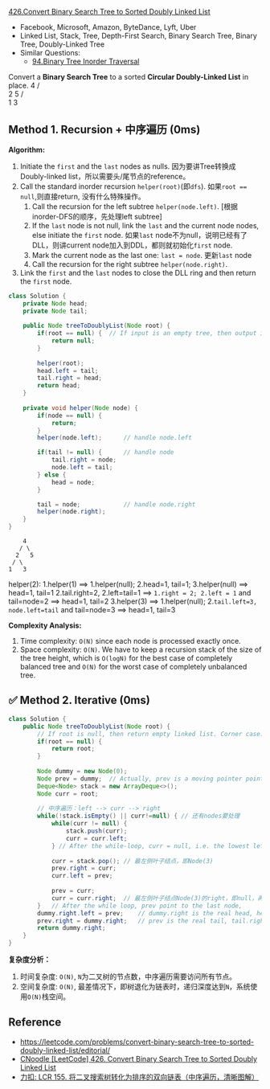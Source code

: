 [426.Convert Binary Search Tree to Sorted Doubly Linked List](https://leetcode.com/problems/convert-binary-search-tree-to-sorted-doubly-linked-list/)

* Facebook, Microsoft, Amazon, ByteDance, Lyft, Uber
* Linked List, Stack, Tree, Depth-First Search, Binary Search Tree, Binary Tree, Doubly-Linked Tree
* Similar Questions:
    * [94.Binary Tree Inorder Traversal](https://leetcode.com/problems/binary-tree-inorder-traversal/description/)
    
 
Convert a **Binary Search Tree** to a sorted **Circular Doubly-Linked List** in place.
        4
       / \
      2   5
     / \
    1   3


## Method 1. Recursion + 中序遍历 (0ms)
**Algorithm:**
1. Initiate the `first` and the `last` nodes as nulls. 因为要讲Tree转换成Doubly-linked list，所以需要头/尾节点的reference。
2. Call the standard inorder recursion `helper(root)`(即`dfs`). 如果`root == null`,则直接return, 没有什么特殊操作。
    1. Call the recursion for the left subtree `helper(node.left)`. [根据inorder-DFS的顺序，先处理left subtree]
    2. If the `last` node is not null, link the `last` and the current node nodes, else initiate the `first` node. 如果`last` node不为null，说明已经有了DLL，则讲current node加入到DDL，都则就初始化`first` node.
    3. Mark the current node as the last one: `last = node`. 更新`last` node
    4. Call the recursion for the right subtree `helper(node.right)`.
3. Link the `first` and the `last` nodes to close the DLL ring and then return the `first` node.

```Java 
class Solution {
    private Node head;
    private Node tail;
    
    public Node treeToDoublyList(Node root) {
        if(root == null) {  // If input is an empty tree, then output is also an empty linked list
            return null;
        }
        
        helper(root);
        head.left = tail;
        tail.right = head;
        return head;
    }
    
    private void helper(Node node) {
        if(node == null) {
            return;
        }
        helper(node.left);      // handle node.left

        if(tail != null) {      // handle node
            tail.right = node;
            node.left = tail;
        } else {
            head = node;
        }

        tail = node;            // handle node.right
        helper(node.right);
    }
}
```

        4
       / \
      2   5
     / \
    1   3

helper(2):
    1.helper(1)   ==> 1.helper(null); 2.head=1, tail=1; 3.helper(null)                  ==> head=1, tail=1
    2.tail.right=2, 2.left=tail=1   ==> `1.right = 2; 2.left = 1` and tail=node=2       ==> head=1, tail=2
    3.helper(3)   ==> 1.helper(null); 2.`tail.left=3, node.left=tail` and tail=node=3   ==> head=1, tail=3
    
**Complexity Analysis:**
1. Time complexity: `O(N)` since each node is processed exactly once.
2. Space complexity: `O(N)`. We have to keep a recursion stack of the size of the tree height, which is `O(log⁡N)` for the best case of completely balanced tree and `O(N)` for the worst case of completely unbalanced tree.


## ✅ Method 2. Iterative (0ms)
```java 
class Solution {
    public Node treeToDoublyList(Node root) {
        // If root is null, then return empty linked list. Corner case: 返回 empty LinkedList
        if(root == null) {
            return root;
        }
        
        Node dummy = new Node(0);
        Node prev = dummy;  // Actually, prev is a moving pointer pointing the tail. // 作为移动的pointer
        Deque<Node> stack = new ArrayDeque<>();
        Node curr = root;
        
        // 中序遍历：left --> curr --> right
        while(!stack.isEmpty() || curr!=null) { // 还有nodes要处理
            while(curr != null) {
                stack.push(curr);
                curr = curr.left;
            } // After the while-loop, curr = null, i.e. the lowest left leaf's left node
            
            curr = stack.pop(); // 最左侧叶子结点，即Node(3)
            prev.right = curr;
            curr.left = prev;
            
            prev = curr;
            curr = curr.right;  // 最左侧叶子结点Node(3)的right，即null，再次进入while-loop时，curr为Node(2)
        }   // After the while loop, prev point to the last node,
        dummy.right.left = prev;    // dummy.right is the real head, head.left = prev
        prev.right = dummy.right;   // prev is the real tail, tail.right = head = dummy.left
        return dummy.right;
    }
}
```
**复杂度分析：**
1. 时间复杂度: `O(N)`, `N`为二叉树的节点数，中序遍历需要访问所有节点。
2. 空间复杂度: `O(N)`, 最差情况下，即树退化为链表时，递归深度达到`N`，系统使用`O(N)`栈空间。


## Reference
* https://leetcode.com/problems/convert-binary-search-tree-to-sorted-doubly-linked-list/editorial/
* [CNoodle [LeetCode] 426. Convert Binary Search Tree to Sorted Doubly Linked List](https://www.cnblogs.com/cnoodle/p/14077476.html)
* [力扣: LCR 155. 将二叉搜索树转化为排序的双向链表（中序遍历，清晰图解）](https://leetcode.cn/problems/er-cha-sou-suo-shu-yu-shuang-xiang-lian-biao-lcof/solutions/186518/mian-shi-ti-36-er-cha-sou-suo-shu-yu-shuang-xian-5/)